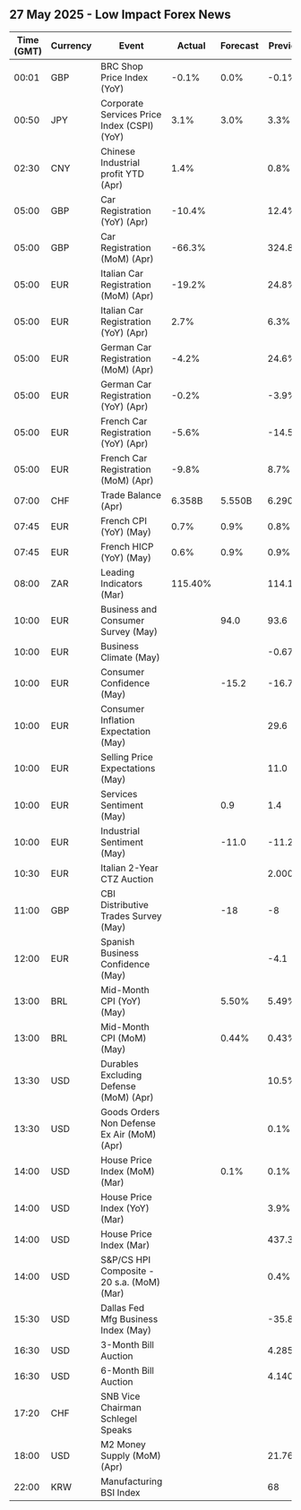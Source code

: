 ## 27 May 2025 - Low Impact Forex News

| Time (GMT) | Currency | Event | Actual | Forecast | Previous |
|------|----------|-------|--------|----------|----------|
| 00:01 | GBP | BRC Shop Price Index (YoY) | -0.1% | 0.0% | -0.1% |
| 00:50 | JPY | Corporate Services Price Index (CSPI) (YoY) | 3.1% | 3.0% | 3.3% |
| 02:30 | CNY | Chinese Industrial profit YTD (Apr) | 1.4% |  | 0.8% |
| 05:00 | GBP | Car Registration (YoY) (Apr) | -10.4% |  | 12.4% |
| 05:00 | GBP | Car Registration (MoM) (Apr) | -66.3% |  | 324.8% |
| 05:00 | EUR | Italian Car Registration (MoM) (Apr) | -19.2% |  | 24.8% |
| 05:00 | EUR | Italian Car Registration (YoY) (Apr) | 2.7% |  | 6.3% |
| 05:00 | EUR | German Car Registration (MoM) (Apr) | -4.2% |  | 24.6% |
| 05:00 | EUR | German Car Registration (YoY) (Apr) | -0.2% |  | -3.9% |
| 05:00 | EUR | French Car Registration (YoY) (Apr) | -5.6% |  | -14.5% |
| 05:00 | EUR | French Car Registration (MoM) (Apr) | -9.8% |  | 8.7% |
| 07:00 | CHF | Trade Balance (Apr) | 6.358B | 5.550B | 6.290B |
| 07:45 | EUR | French CPI (YoY) (May) | 0.7% | 0.9% | 0.8% |
| 07:45 | EUR | French HICP (YoY) (May) | 0.6% | 0.9% | 0.9% |
| 08:00 | ZAR | Leading Indicators (Mar) | 115.40% |  | 114.12% |
| 10:00 | EUR | Business and Consumer Survey (May) |  | 94.0 | 93.6 |
| 10:00 | EUR | Business Climate (May) |  |  | -0.67 |
| 10:00 | EUR | Consumer Confidence (May) |  | -15.2 | -16.7 |
| 10:00 | EUR | Consumer Inflation Expectation (May) |  |  | 29.6 |
| 10:00 | EUR | Selling Price Expectations (May) |  |  | 11.0 |
| 10:00 | EUR | Services Sentiment (May) |  | 0.9 | 1.4 |
| 10:00 | EUR | Industrial Sentiment (May) |  | -11.0 | -11.2 |
| 10:30 | EUR | Italian 2-Year CTZ Auction |  |  | 2.000% |
| 11:00 | GBP | CBI Distributive Trades Survey (May) |  | -18 | -8 |
| 12:00 | EUR | Spanish Business Confidence (May) |  |  | -4.1 |
| 13:00 | BRL | Mid-Month CPI (YoY) (May) |  | 5.50% | 5.49% |
| 13:00 | BRL | Mid-Month CPI (MoM) (May) |  | 0.44% | 0.43% |
| 13:30 | USD | Durables Excluding Defense (MoM) (Apr) |  |  | 10.5% |
| 13:30 | USD | Goods Orders Non Defense Ex Air (MoM) (Apr) |  |  | 0.1% |
| 14:00 | USD | House Price Index (MoM) (Mar) |  | 0.1% | 0.1% |
| 14:00 | USD | House Price Index (YoY) (Mar) |  |  | 3.9% |
| 14:00 | USD | House Price Index (Mar) |  |  | 437.3 |
| 14:00 | USD | S&P/CS HPI Composite - 20 s.a. (MoM) (Mar) |  |  | 0.4% |
| 15:30 | USD | Dallas Fed Mfg Business Index (May) |  |  | -35.8 |
| 16:30 | USD | 3-Month Bill Auction |  |  | 4.285% |
| 16:30 | USD | 6-Month Bill Auction |  |  | 4.140% |
| 17:20 | CHF | SNB Vice Chairman Schlegel Speaks |  |  |  |
| 18:00 | USD | M2 Money Supply (MoM) (Apr) |  |  | 21.76T |
| 22:00 | KRW | Manufacturing BSI Index |  |  | 68 |
